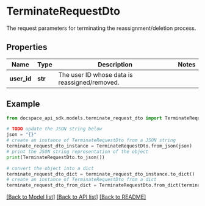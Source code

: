 # TerminateRequestDto
The request parameters for terminating the reassignment/deletion process.

## Properties

Name | Type | Description | Notes
------------ | ------------- | ------------- | -------------
**user_id** | **str** | The user ID whose data is reassigned/removed. | 

## Example

```python
from docspace_api_sdk.models.terminate_request_dto import TerminateRequestDto

# TODO update the JSON string below
json = "{}"
# create an instance of TerminateRequestDto from a JSON string
terminate_request_dto_instance = TerminateRequestDto.from_json(json)
# print the JSON string representation of the object
print(TerminateRequestDto.to_json())

# convert the object into a dict
terminate_request_dto_dict = terminate_request_dto_instance.to_dict()
# create an instance of TerminateRequestDto from a dict
terminate_request_dto_from_dict = TerminateRequestDto.from_dict(terminate_request_dto_dict)
```
[[Back to Model list]](../README.md#documentation-for-models) [[Back to API list]](../README.md#documentation-for-api-endpoints) [[Back to README]](../README.md)


